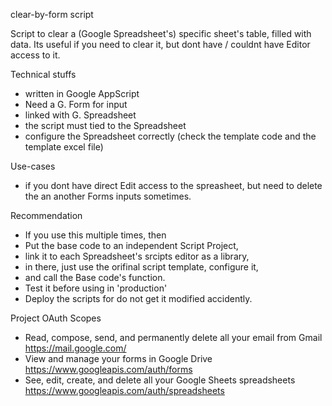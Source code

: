 clear-by-form script

Script to clear a (Google Spreadsheet's) specific sheet's table, filled with data. Its useful if you need to clear it, but dont have / couldnt have Editor access to it.

Technical stuffs
- written in Google AppScript
- Need a G. Form for input
- linked with G. Spreadsheet
- the script must tied to the Spreadsheet
- configure the Spreadsheet correctly (check the template code and the template excel file)

Use-cases
- if you dont have direct Edit access to the spreasheet, but need to delete the an another Forms inputs sometimes.

Recommendation
- If you use this multiple times, then
- Put the base code to an independent Script Project,
- link it to each Spreadsheet's srcipts editor as a library,
- in there, just use the orifinal script template, configure it,
- and call the Base code's function.
- Test it before using in 'production'
- Deploy the scripts for do not get it modified accidently.

Project OAuth Scopes
- Read, compose, send, and permanently delete all your email from Gmail	https://mail.google.com/
- View and manage your forms in Google Drive	https://www.googleapis.com/auth/forms
- See, edit, create, and delete all your Google Sheets spreadsheets	https://www.googleapis.com/auth/spreadsheets
